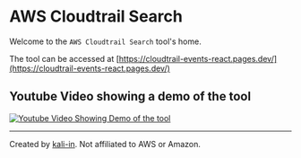# AWS Cloudtrail Search

Welcome to the `AWS Cloudtrail Search` tool's home.

The tool can be accessed at [https://cloudtrail-events-react.pages.dev/](https://cloudtrail-events-react.pages.dev/)

## Youtube Video showing a demo of the tool

[![Youtube Video Showing Demo of the tool](https://img.youtube.com/vi/CFK3uowOu_U/hqdefault.jpg)](https://www.youtube.com/watch?v=CFK3uowOu_U)

---

Created by [kali-in](https://github.com/kali-in). Not affiliated to AWS or Amazon.